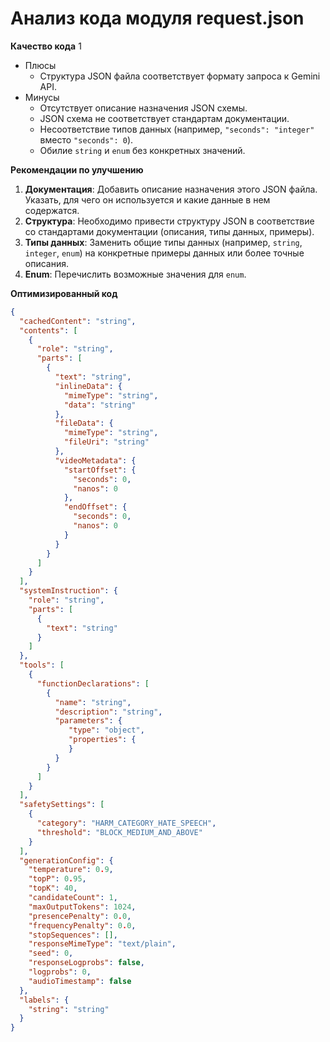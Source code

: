 # Анализ кода модуля request.json

**Качество кода**
1
- Плюсы
    - Структура JSON файла соответствует формату запроса к Gemini API.
- Минусы
    - Отсутствует описание назначения JSON схемы.
    - JSON схема не соответствует стандартам документации.
    - Несоответствие типов данных (например, `"seconds": "integer"` вместо `"seconds": 0`).
    - Обилие `string` и `enum` без конкретных значений.

**Рекомендации по улучшению**

1. **Документация**: Добавить описание назначения этого JSON файла. Указать, для чего он используется и какие данные в нем содержатся.
2. **Структура**: Необходимо привести структуру JSON в соответствие со стандартами документации (описания, типы данных, примеры).
3. **Типы данных**: Заменить общие типы данных (например, `string`, `integer`, `enum`) на конкретные примеры данных или более точные описания.
4. **Enum**: Перечислить возможные значения для `enum`.

**Оптимизированный код**

```json
{
  "cachedContent": "string",
  "contents": [
    {
      "role": "string",
      "parts": [
        {
          "text": "string",
          "inlineData": {
            "mimeType": "string",
            "data": "string"
          },
          "fileData": {
            "mimeType": "string",
            "fileUri": "string"
          },
          "videoMetadata": {
            "startOffset": {
              "seconds": 0,
              "nanos": 0
            },
            "endOffset": {
              "seconds": 0,
              "nanos": 0
            }
          }
        }
      ]
    }
  ],
  "systemInstruction": {
    "role": "string",
    "parts": [
      {
        "text": "string"
      }
    ]
  },
  "tools": [
    {
      "functionDeclarations": [
        {
          "name": "string",
          "description": "string",
          "parameters": {
             "type": "object",
             "properties": {
             }
          }
        }
      ]
    }
  ],
  "safetySettings": [
    {
      "category": "HARM_CATEGORY_HATE_SPEECH",
      "threshold": "BLOCK_MEDIUM_AND_ABOVE"
    }
  ],
  "generationConfig": {
    "temperature": 0.9,
    "topP": 0.95,
    "topK": 40,
    "candidateCount": 1,
    "maxOutputTokens": 1024,
    "presencePenalty": 0.0,
    "frequencyPenalty": 0.0,
    "stopSequences": [],
    "responseMimeType": "text/plain",
    "seed": 0,
    "responseLogprobs": false,
    "logprobs": 0,
    "audioTimestamp": false
  },
  "labels": {
    "string": "string"
  }
}
```